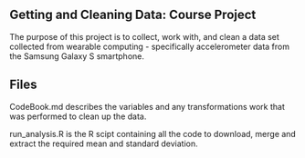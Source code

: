 ## Getting and Cleaning Data: Course Project

The purpose of this project is to collect, work with, and clean a data set collected from wearable computing - specifically accelerometer data from the Samsung Galaxy S smartphone.

## Files

CodeBook.md describes the variables and any transformations work that was performed to clean up the data.

run_analysis.R is the R scipt containing all the code to download, merge and extract the required mean and standard deviation.
